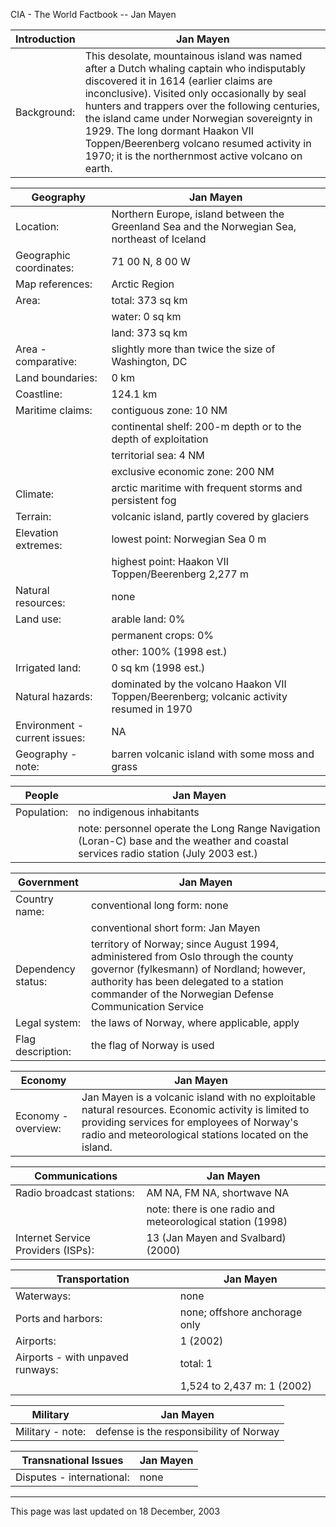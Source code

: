 CIA - The World Factbook -- Jan Mayen

| Introduction | Jan Mayen |
| --- | --- |
| Background: | This desolate, mountainous island was named after a Dutch whaling captain who indisputably discovered it in 1614 (earlier claims are inconclusive). Visited only occasionally by seal hunters and trappers over the following centuries, the island came under Norwegian sovereignty in 1929. The long dormant Haakon VII Toppen/Beerenberg volcano resumed activity in 1970; it is the northernmost active volcano on earth. |

| Geography | Jan Mayen |
| --- | --- |
| Location: | Northern Europe, island between the Greenland Sea and the Norwegian Sea, northeast of Iceland |
| Geographic coordinates: | 71 00 N, 8 00 W |
| Map references: | Arctic Region |
| Area: | total: 373 sq km |
| | water: 0 sq km |
| | land: 373 sq km |
| Area - comparative: | slightly more than twice the size of Washington, DC |
| Land boundaries: | 0 km |
| Coastline: | 124.1 km |
| Maritime claims: | contiguous zone: 10 NM |
| | continental shelf: 200-m depth or to the depth of exploitation |
| | territorial sea: 4 NM |
| | exclusive economic zone: 200 NM |
| Climate: | arctic maritime with frequent storms and persistent fog |
| Terrain: | volcanic island, partly covered by glaciers |
| Elevation extremes: | lowest point: Norwegian Sea 0 m |
| | highest point: Haakon VII Toppen/Beerenberg 2,277 m |
| Natural resources: | none |
| Land use: | arable land: 0% |
| | permanent crops: 0% |
| | other: 100% (1998 est.) |
| Irrigated land: | 0 sq km (1998 est.) |
| Natural hazards: | dominated by the volcano Haakon VII Toppen/Beerenberg; volcanic activity resumed in 1970 |
| Environment - current issues: | NA |
| Geography - note: | barren volcanic island with some moss and grass |

| People | Jan Mayen |
| --- | --- |
| Population: | no indigenous inhabitants |
| | note: personnel operate the Long Range Navigation (Loran-C) base and the weather and coastal services radio station (July 2003 est.) |

| Government | Jan Mayen |
| --- | --- |
| Country name: | conventional long form: none |
| | conventional short form: Jan Mayen |
| Dependency status: | territory of Norway; since August 1994, administered from Oslo through the county governor (fylkesmann) of Nordland; however, authority has been delegated to a station commander of the Norwegian Defense Communication Service |
| Legal system: | the laws of Norway, where applicable, apply |
| Flag description: | the flag of Norway is used |

| Economy | Jan Mayen |
| --- | --- |
| Economy - overview: | Jan Mayen is a volcanic island with no exploitable natural resources. Economic activity is limited to providing services for employees of Norway's radio and meteorological stations located on the island. |

| Communications | Jan Mayen |
| --- | --- |
| Radio broadcast stations: | AM NA, FM NA, shortwave NA |
| | note: there is one radio and meteorological station (1998) |
| Internet Service Providers (ISPs): | 13 (Jan Mayen and Svalbard) (2000) |

| Transportation | Jan Mayen |
| --- | --- |
| Waterways: | none |
| Ports and harbors: | none; offshore anchorage only |
| Airports: | 1 (2002) |
| Airports - with unpaved runways: | total: 1 |
| | 1,524 to 2,437 m: 1 (2002) |

| Military | Jan Mayen |
| --- | --- |
| Military - note: | defense is the responsibility of Norway |

| Transnational Issues | Jan Mayen |
| --- | --- |
| Disputes - international: | none |

---
This page was last updated on 18 December, 2003